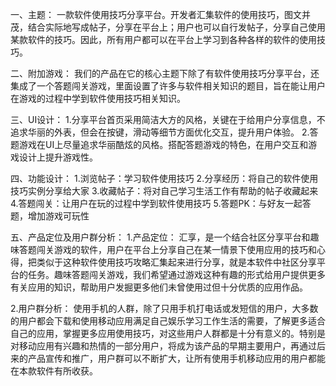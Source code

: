 一、主题：
    一款软件使用技巧分享平台。开发者汇集软件的使用技巧，图文并茂，结合实际地写成帖子，分享在平台上；用户也可以自行发帖子，分享自己使用某款软件的技巧。因此，所有用户都可以在平台上学习到各种各样的软件的使用技巧。

二、附加游戏：
    我们的产品在它的核心主题下除了有软件使用技巧分享平台，还集成了一个答题闯关游戏，里面设置了许多与软件相关知识的题目，旨在能让用户在游戏的过程中学到软件使用技巧相关知识。

三、UI设计：
    1.分享平台首页采用简洁大方的风格，关键在于给用户分享信息，不追求华丽的外表，但会在按键，滑动等细节方面优化交互，提升用户体验。
    2.答题游戏在UI上尽量追求华丽酷炫的风格。搭配答题游戏的特色，在用户交互和游戏设计上提升游戏性。

四、功能设计：
1.浏览帖子：学习软件使用技巧
2.分享经历：将自己的软件使用技巧实例分享给大家
3.收藏帖子：将对自己学习生活工作有帮助的帖子收藏起来
4.答题闯关：让用户在玩的过程中学到软件使用技巧
5.答题PK：与好友一起答题，增加游戏可玩性

五、产品定位及用户群分析：
1.产品定位：
汇享，是一个结合社区分享平台和趣味答题闯关游戏的软件，用户在平台上分享自己在某一情景下使用应用的技巧和心得，把类似于这种软件使用技巧攻略汇集起来进行分享，就是本软件中社区分享平台的任务。趣味答题闯关游戏，我们希望通过游戏这种有趣的形式给用户提供更多有关应用的知识，帮助用户发掘更多他们未曾使用过但十分优质的应用作品。

2.用户群分析：
使用手机的人群，除了只用手机打电话或发短信的用户，大多数的用户都会下载和使用移动应用满足自己娱乐学习工作生活的需要，了解更多适合自己的应用，掌握更多应用使用技巧，对这些用户人群都是十分有意义的。特别是对移动应用有兴趣和热情的一部分用户，将成为该产品的早期主要用户，再通过后来的产品宣传和推广，用户群可以不断扩大，让所有使用手机移动应用的用户都能在本款软件有所收获。


